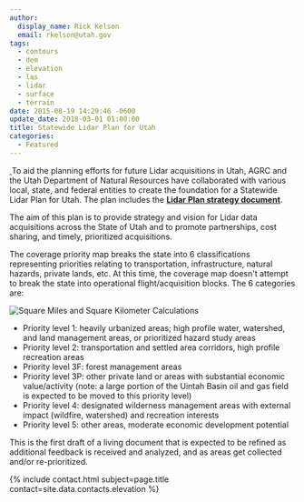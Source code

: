 ```yaml
---
author:
  display_name: Rick Kelson
  email: rkelson@utah.gov
tags:
  - contours
  - dem
  - elevation
  - las
  - lidar
  - surface
  - terrain
date: 2015-08-19 14:29:46 -0600
update_date: 2018-03-01 01:00:00
title: Statewide Lidar Plan for Utah
categories:
  - Featured
---
```


<p>
    <a href="{% link images/LidarPlan_w_GoalMet_and2020.png %}" target="_blank" rel="noopener">
        <img src="{% link images/LidarPlan_w_GoalMet_and2020_sm.png %}" alt="" title="LidarPlan" class="inline-text-left" loading="lazy" />
    </a>
    To aid the planning efforts for future Lidar acquisitions in Utah, AGRC and the Utah Department of Natural Resources have collaborated with various local, state, and federal entities to create the foundation for a Statewide Lidar Plan for Utah. The plan includes the <strong><a href="https://docs.google.com/a/utah.gov/document/d/1Z7QPeg9whuOnZP_Y_jOnkZrJsj6hVpqrp3vSkUJhEac/edit?usp=sharing">Lidar Plan strategy document</a></strong>.
</p>

<p>The aim of this plan is to provide strategy and vision for Lidar data acquisitions across the State of Utah and to promote partnerships, cost sharing, and timely, prioritized acquisitions.</p>

<p>The coverage priority map breaks the state into 6 classifications representing priorities relating to transportation, infrastructure, natural hazards, private lands, etc. At this time, the coverage map doesn't attempt to break the state into operational flight/acquisition blocks. The 6 categories are:</p>
<img src="{% link images/LidarPlan_sqMiKm.png %}" alt="Square Miles and Square Kilometer Calculations" class="flex flex--center outline" loading="lazy" />
<ul>
  <li>Priority level 1: heavily urbanized areas; high profile water, watershed, and land management areas, or prioritized hazard study areas
  <li>Priority level 2: transportation and settled area corridors, high profile recreation areas
  <li>Priority level 3F: forest management areas
  <li>Priority level 3P: other private land or areas with substantial economic value/activity (note: a large portion of the Uintah Basin oil and gas field is expected to be moved to this priority level)
  <li>Priority level 4: designated wilderness management areas with external impact (wildfire, watershed) and recreation interests
  <li>Priority level 5: other areas, moderate economic development potential
</ul>
<p>This is the first draft of a living document that is expected to be refined as additional feedback is received and analyzed, and as areas get collected and/or re-prioritized.</p>
<p>{% include contact.html subject=page.title contact=site.data.contacts.elevation %}</p>
